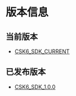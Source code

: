 # 版本信息

## 当前版本


* [CSK6_SDK_CURRENT](csk6_sdk_current)


## 已发布版本


* [CSK6_SDK_1.0.0](csk6_sdk_1.0.0)
